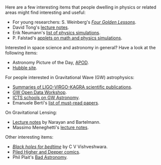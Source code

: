Here are a few interesting items that people dwelling in physics
or related areas might find interesting and useful:
- For young researchers: S. Weinberg's [_Four Golden Lessons_](https://www.nature.com/articles/426389a).
- David Tong's [lecture notes](http://www.damtp.cam.ac.uk/user/tong/teaching.html).
- Erik Neumann's [list of physics simulations](https://myphysicslab.com/index-en.html).
- P. Falstad's [applets on math and physics simulations](http://www.falstad.com/mathphysics.html).

Interested in space science and astronomy in general? Have a 
look at the following items: 
- Astronomy Picture of the Day, [APOD](https://apod.nasa.gov/apod/astropix.html).
- [Hubble site](https://hubblesite.org/home).

For people interested in Gravitational Wave (GW) astrophysics:
- [Summaries of LIGO-VIRGO-KAGRA scientific publications](https://www.ligo.org/science/outreach.php).
- [GW Open Data Workshop](https://github.com/gw-odw).
- [ICTS schools on GW Astronomy](https://www.icts.res.in/program/gws).
- Emanuele Berti's [list of must-read papers](https://pages.jh.edu/eberti2/posts/must-read-paper-list/).

On Gravitational Lensing:
- [Lecture notes](https://arxiv.org/pdf/astro-ph/9606001.pdf) by Narayan and Bartelmann.
- Massimo Meneghetti's [lecture notes](http://pico.oabo.inaf.it/~massimo/teaching.html).

Other interesting items: 
- [_Black holes for bedtime_](https://www.taralaya.org/pdf/1980-proc-einstein-centenary-symp-p154.pdf) by C V Vishveshwara.
- [Piled Higher and Deeper comics](https://phdcomics.com/comics/archive_list.php).
- Phil Plait's [Bad Astronomy](http://www.badastronomy.com/intro.html).
